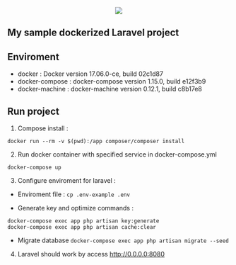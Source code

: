 <p align="center"><img src="https://laravel.com/assets/img/components/logo-laravel.svg"></p>


## My sample dockerized Laravel project

## Enviroment 
* docker : Docker version 17.06.0-ce, build 02c1d87
* docker-compose : docker-compose version 1.15.0, build e12f3b9
* docker-machine : docker-machine version 0.12.1, build c8b17e8

## Run project
1. Compose install :
```
docker run --rm -v $(pwd):/app composer/composer install
```

2. Run docker container with specified service in docker-compose.yml
```
docker-compose up
```

3. Configure enviroment for laravel :
* Enviroment file :
`cp .env-example .env`

* Generate key and optimize commands :
```
docker-compose exec app php artisan key:generate
docker-compose exec app php artisan cache:clear
```

* Migrate database
`docker-compose exec app php artisan migrate --seed`

4. Laravel should work by access http://0.0.0.0:8080
